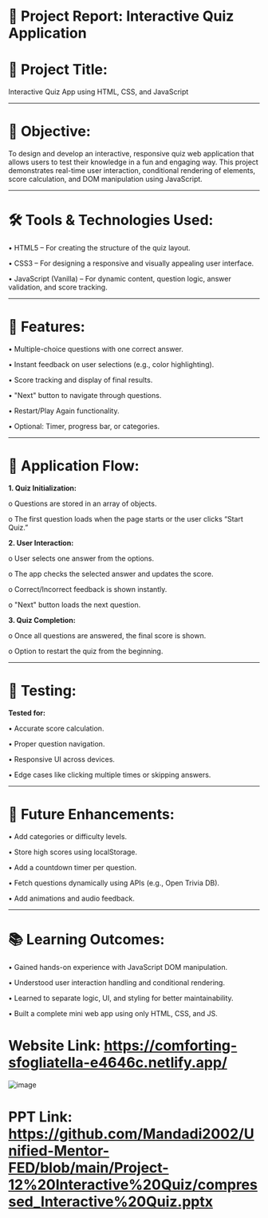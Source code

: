 # 🧾 Project Report: Interactive Quiz Application

# 📌 Project Title:

Interactive Quiz App using HTML, CSS, and JavaScript

________________________________________
# 🎯 Objective:

To design and develop an interactive, responsive quiz web application that allows users to test their knowledge in a fun and engaging way. This project demonstrates real-time user interaction, conditional rendering of elements, score calculation, and DOM manipulation using JavaScript.
________________________________________
# 🛠️ Tools & Technologies Used:

•	HTML5 – For creating the structure of the quiz layout.

•	CSS3 – For designing a responsive and visually appealing user interface.

•	JavaScript (Vanilla) – For dynamic content, question logic, answer validation, and score tracking.

________________________________________
# 🌟 Features:

•	Multiple-choice questions with one correct answer.

•	Instant feedback on user selections (e.g., color highlighting).

•	Score tracking and display of final results.

•	"Next" button to navigate through questions.

•	Restart/Play Again functionality.

•	Optional: Timer, progress bar, or categories.
________________________________________
# 🧩 Application Flow:

**1.	Quiz Initialization:**
   
o	Questions are stored in an array of objects.

o	The first question loads when the page starts or the user clicks “Start Quiz.”

**2.	User Interaction:**

o	User selects one answer from the options.

o	The app checks the selected answer and updates the score.

o	Correct/Incorrect feedback is shown instantly.

o	"Next" button loads the next question.

**3.	Quiz Completion:**

o	Once all questions are answered, the final score is shown.

o	Option to restart the quiz from the beginning.

________________________________________
# 🧪 Testing:
**Tested for:**

•	Accurate score calculation.

•	Proper question navigation.

•	Responsive UI across devices.

•	Edge cases like clicking multiple times or skipping answers.

________________________________________
# 🚀 Future Enhancements:

•	Add categories or difficulty levels.

•	Store high scores using localStorage.

•	Add a countdown timer per question.

•	Fetch questions dynamically using APIs (e.g., Open Trivia DB).

•	Add animations and audio feedback.
________________________________________
# 📚 Learning Outcomes:

•	Gained hands-on experience with JavaScript DOM manipulation.

•	Understood user interaction handling and conditional rendering.

•	Learned to separate logic, UI, and styling for better maintainability.

•	Built a complete mini web app using only HTML, CSS, and JS.

# Website Link: https://comforting-sfogliatella-e4646c.netlify.app/
![image](https://github.com/user-attachments/assets/2cda722f-5388-45c4-bbca-e9ae1a98bdf1)

# PPT Link: https://github.com/Mandadi2002/Unified-Mentor-FED/blob/main/Project-12%20Interactive%20Quiz/compressed_Interactive%20Quiz.pptx


